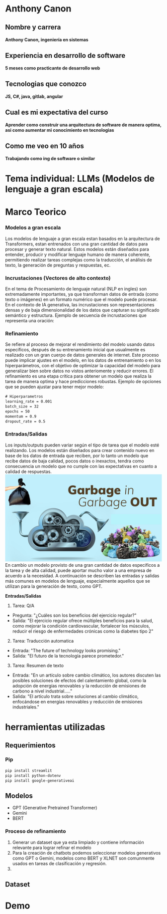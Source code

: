 
# Anthony Canon

## Nombre y carrera
#### Anthony Canon, ingeniería en sistemas

## Experiencia en desarrollo de software
#### 5 meses como practicante de desarrollo web

## Tecnologias que conozco
#### JS, C#, java, gitlab, angular

## Cual es mi expectativa del curso
#### Aprender como construir una arquitectura de software de manera optima, asi como aumentar mi conocimiento en tecnologias

## Como me veo en 10 años
#### Trabajando como ing de software o similar


# Tema individual: LLMs (Modelos de lenguaje a gran escala)

# Marco Teorico
### Modelos a gran escala
Los modelos de lenguaje a gran escala estan basados en la arquitectura de Transformers, estan 
entrenados con una gran cantidad de datos para procesar y generar texto natural. Estos modelos están diseñados para entender,
producir y modificar lenguaje humano de manera coherente, permitiendo realizar tareas  complejas
como la traducción, el análisis de texto, la generación de preguntas y respuestas, ec.

### Incrustaciones (Vectores de alto contexto)
En el tema de Procesamiento de lenguaje natural (NLP en ingles) son extremadamente importantes, ya que transforman datos de entrada (como texto o imágenes) en un formato numérico que el modelo puede procesar. En el contexto de IA generativa, las incrustaciones son representaciones densas y de baja dimensionalidad de los datos que capturan su significado semántico y estructura.
Ejemplo de secuencia de incrustaciones que representa una oración:

### Refinamiento
Se refiere al proceso de mejorar el rendimiento del modelo usando datos especificos, después de su entrenamiento inicial que usualmente es realizado con un gran cuerpo de datos generales de internet. Este proceso puede implicar ajustes en el modelo, en los datos de entrenamiento o en los hiperparámetros, con el objetivo de optimizar la capacidad del modelo para generalizar bien sobre datos no vistos anteriomente y reducir errores. El refinamiento es una etapa crítica para obtener un modelo que realiza la tarea de manera optima y hace predicciones robustas.
Ejemplo de opciones que  se pueden ajustar para tener mejor modelo:
```
# Hiperparametros
learning_rate = 0.001
batch_size = 32
epochs = 50
momentum = 0.9
dropout_rate = 0.5
```

### Entradas/Salidas
Los inputs/outputs pueden variar según el tipo de tarea que el modelo esté realizando. Los modelos están diseñados para crear contenido nuevo en base de los datos de entrada que reciben, por lo tanto un modelo que  recibe datos de baja calidad, pocos datos o inexactos, tendra como consecuencia un modelo que no cumple con las expectativas en cuanto a calidad de respuestas.
![Alt text](grabage.png)
En cambio un modelo provisto de una gran cantidad de datos especificos a la tarea y de alta calidad, puede aportar mucho valor a una empresa de acuerdo a la necesidad.
A continuación se describen las entradas y salidas más comunes en modelos de lenguaje, especialmente aquellos que se utilizan para la generación de texto, como GPT.

**Entradas/Salidas**
1. Tarea: Q/A
- Pregunta: "¿Cuáles son los beneficios del ejercicio regular?"
- Salida: "El ejercicio regular ofrece múltiples beneficios para la salud, como mejorar la condición cardiovascular, fortalecer los músculos, reducir el riesgo de enfermedades crónicas como la diabetes tipo 2"
2. Tarea: Traducción automatica
- Entrada: "The future of technology looks promising."
- Salida: "El futuro de la tecnología parece prometedor."
3. Tarea: Resumen de texto
- Entrada: "En un artículo sobre cambio climático, los autores discuten las posibles soluciones de efectos del calentamiento global, como la adopción de energías renovables y la reducción de emisiones de carbono a nivel industrial....."
- Salida: "El artículo trata sobre soluciones al cambio climático, enfocándose en energías renovables y reducción de emisiones industriales."
  
# herramientas utilizadas

## Requerimientos

### Pip
```
pip install streamlit
pip install python-dotenv
pip install google-generativeai
```

## Modelos
- GPT (Generative Pretrained Transformer)
- Gemini
- BERT
### Proceso de refinamiento
1. Generar un dataset que ya esta limpiado y contiene información relevante para lograr refinar el modelo 
2. Para la creación de chatbots podemos seleccionar modelos generativos como GPT o Gemini, modelos como BERT y XLNET son comunmente usados en tareas de clasificación y regresión.
3. 

## Dataset

# Demo

